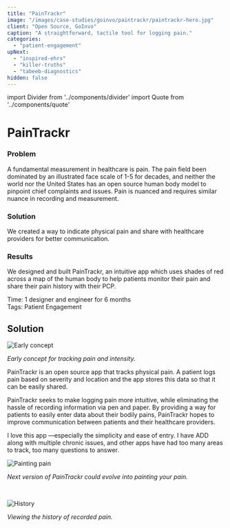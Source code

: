 ```yaml
---
title: "PainTrackr"
image: "/images/case-studies/goinvo/paintrackr/paintrackr-hero.jpg"
client: "Open Source, GoInvo"
caption: "A straightforward, tactile tool for logging pain."
categories:
  - "patient-engagement"
upNext:
  - "inspired-ehrs"
  - "killer-truths"
  - "tabeeb-diagnostics"
hidden: false
---
```

import Divider from '../components/divider'
import Quote from '../components/quote'

# PainTrackr

### Problem

A fundamental measurement in healthcare is pain. The pain field been dominated by an illustrated face scale of 1-5 for decades, and neither the world nor the United States has an open source human body model to pinpoint chief complaints and issues. Pain is nuanced and requires similar nuance in recording and measurement.

### Solution

We created a way to indicate physical pain and share with healthcare providers for better communication.

### Results

We designed and built PainTrackr, an intuitive app which uses shades of red across a map of the human body to help patients monitor their pain and share their pain history with their PCP.

<span class="text--uppercase text--gray text--bold text--spacing">Time:</span> 1 designer and engineer for 6 months
<br/> <span class="text--uppercase text--gray text--bold text--spacing">Tags:</span> Patient Engagement
<br/>

<Divider />

## Solution

![Early concept](/images/case-studies/goinvo/paintrackr/paintrackr-solution.jpg)

*Early concept for tracking pain and intensity.*

PainTrackr is an open source app that tracks physical pain. A patient logs pain based on severity and location and the app stores this data so that it can be easily shared.

PainTrackr seeks to make logging pain more intuitive, while eliminating the hassle of recording information via pen and paper. By providing a way for patients to easily enter data about their bodily pains, PainTrackr hopes to improve communication between patients and their healthcare providers.

<Quote quotee="PainTrackr User" quoteeSub="">I love this app &mdash;especially the simplicity and ease of entry. I have ADD along with multiple chronic issues, and other apps have had too many areas to track, too many questions to answer.</Quote>

![Painting pain](/images/case-studies/goinvo/paintrackr/paintrackr-paint.jpg)

*Next version of PainTrackr could evolve into painting your pain.*

<br/>

![History](/images/case-studies/goinvo/paintrackr/paintrackr-history.jpg)

*Viewing the history of recorded pain.*
